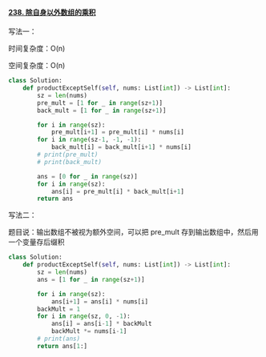 #### [238. 除自身以外数组的乘积](https://leetcode-cn.com/problems/product-of-array-except-self/)

写法一：

时间复杂度：O(n)

空间复杂度：O(n)

```python
class Solution:
    def productExceptSelf(self, nums: List[int]) -> List[int]:
        sz = len(nums)
        pre_mult = [1 for _ in range(sz+1)]
        back_mult = [1 for _ in range(sz+1)]

        for i in range(sz):
            pre_mult[i+1] = pre_mult[i] * nums[i]
        for i in range(sz-1, -1, -1):
            back_mult[i] = back_mult[i+1] * nums[i]
        # print(pre_mult)
        # print(back_mult)

        ans = [0 for _ in range(sz)]
        for i in range(sz):
            ans[i] = pre_mult[i] * back_mult[i+1]
        return ans
```

写法二：

题目说：输出数组不被视为额外空间，可以把 pre_mult 存到输出数组中，然后用一个变量存后缀积

```python
class Solution:
    def productExceptSelf(self, nums: List[int]) -> List[int]:
        sz = len(nums)
        ans = [1 for _ in range(sz+1)]

        for i in range(sz):
            ans[i+1] = ans[i] * nums[i]
        backMult = 1
        for i in range(sz, 0, -1):
            ans[i] = ans[i-1] * backMult
            backMult *= nums[i-1]
        # print(ans)
        return ans[1:]
```

